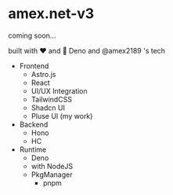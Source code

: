 # amex.net-v3

coming soon...

built with ❤ and 🦕 Deno and @amex2189 's tech

-   Frontend
    -   Astro.js
    -   React
    -   UI/UX Integration
    -   TailwindCSS
    -   Shadcn UI
    -   Pluse UI (my work)
-   Backend
    -   Hono
    -   HC
-   Runtime
    -   Deno
    -   with NodeJS
    -   PkgManager
        -   pnpm

